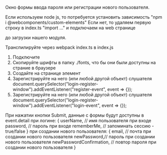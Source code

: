  Окно формы ввода пароля или регистрации нового пользователя.
 
 Если используем node js, то потребуется установить зависимость 
 "npm i @webcomponents/custom-elements"
 Если нет, то удаляем первую строку в index.ts "import ..." и подключаем на web странице 
 <script src="https://unpkg.com/@webcomponents/custom-elements"></script> 
 до загрузки нашего модуля.
 
 Транспилируйте через webpack index.ts в index.js
  
 1. Подключите <script src="index.js"></script>
 2. Скопируйте шрифты в папку ./fonts, что бы они были доступны на страние в браузере
 3. Создайте на странице элемент <login-register-window />
 4. Зарегистрируйте на него (или любой другой объект) слушателя 
	document.querySelector("login-register-window").addEventListener("register-event", event => {});
 5. Зарегистрируйте на него (или любой другой объект) слушателя 
	document.querySelector("login-register-window").addEventListener("login-event", event => {});
	
При нажатии кнопки Submit, данные с формы будут доступны в event.detail 
при логине:
{ 
	userName, // имя пользователя при входе
	password, // пароль при входе
	rememberMe,	// запоминать сессию - true/false
}
при создании нового пользователя:
{
	email, 		// почта при создании нового пользователя
	newPassword,// пароль при создании нового пользователя
	newPasswordConfirmation, // повтор пароля при создании нового пользователя
}